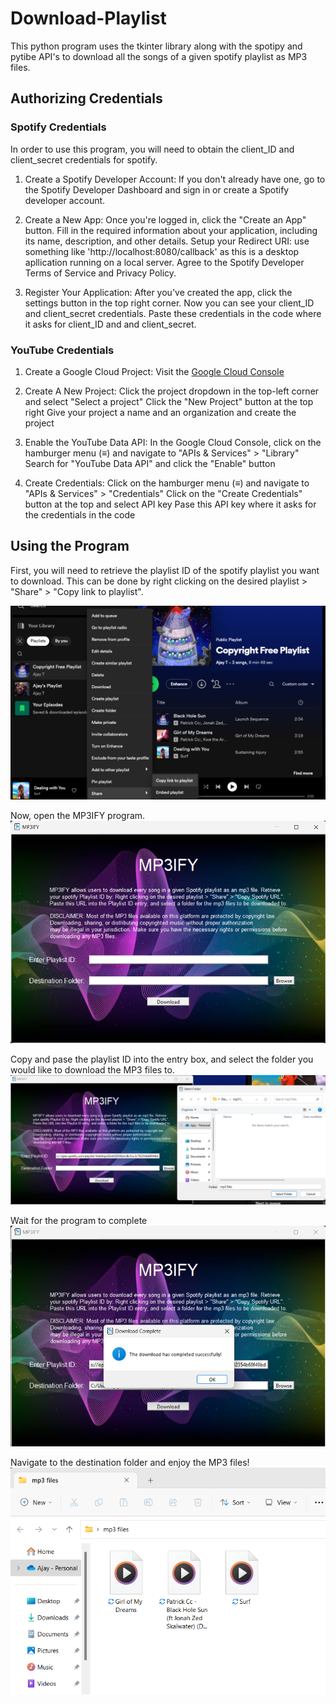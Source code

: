 # Download-Playlist
This python program uses the tkinter library along with the spotipy and pytibe API's to download all the songs of a given spotify playlist as MP3 files. 

## Authorizing Credentials

### Spotify Credentials
In order to use this program, you will need to obtain the client_ID and client_secret credentials for spotify. 

1. Create a Spotify Developer Account:
If you don't already have one, go to the Spotify Developer Dashboard and sign in or create a Spotify developer account.

2. Create a New App:
Once you're logged in, click the "Create an App" button.
Fill in the required information about your application, including its name, description, and other details.
Setup your Redirect URI: use something like 'http://localhost:8080/callback' as this is a desktop apllication running on a local server.
Agree to the Spotify Developer Terms of Service and Privacy Policy.

3. Register Your Application:
After you've created the app, click the settings button in the top right corner. Now you can see your client_ID and client_secret credentials. Paste these
credentials in the code where it asks for client_ID and and client_secret.

### YouTube Credentials
1. Create a Google Cloud Project:
Visit the [Google Cloud Console](https://console.cloud.google.com/)

2. Create A New Project:
Click the project dropdown in the top-left corner and select "Select a project"
Click the "New Project" button at the top right
Give your project a name and an organization and create the project

3. Enable the YouTube Data API:
In the Google Cloud Console, click on the hamburger menu (≡) and navigate to "APIs & Services" > "Library"
Search for "YouTube Data API" and click the "Enable" button

4. Create Credentials:
Click on the hamburger menu (≡) and navigate to "APIs & Services" > "Credentials"
Click on the "Create Credentials" button at the top and select API key
Pase this API key where it asks for the credentials in the code

## Using the Program
First, you will need to retrieve the playlist ID of the spotify playlist you want to download. This can be done by right clicking on the desired playlist >
"Share" > "Copy link to playlist". 

![Copy playlist ID](https://github.com/ajaytalanki/Download-Playlist/blob/main/images/copy%20link.png?raw=true)

Now, open the MP3IFY program.
![MP3IFY](https://github.com/ajaytalanki/Download-Playlist/blob/main/images/app.png?raw=true)

Copy and pase the playlist ID into the entry box, and select the folder you would like to download the MP3 files to.
![select](https://github.com/ajaytalanki/Download-Playlist/blob/main/images/select%20folders.png?raw=true)

Wait for the program to complete
![completion](https://github.com/ajaytalanki/Download-Playlist/blob/main/images/completion.png?raw=true)

Navigate to the destination folder and enjoy the MP3 files!
![files](https://github.com/ajaytalanki/Download-Playlist/blob/main/images/files.png?raw=true)








